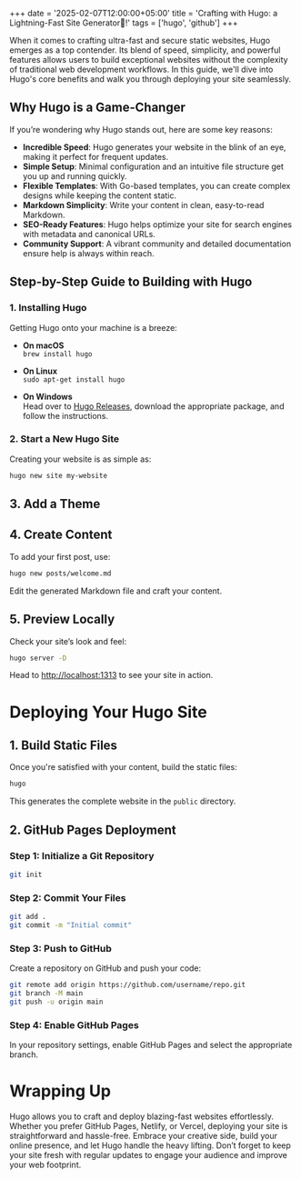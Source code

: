 +++
date = '2025-02-07T12:00:00+05:00'
title = 'Crafting with Hugo: a Lightning-Fast Site Generator🔧!'
tags = ['hugo', 'github']
+++

When it comes to crafting ultra-fast and secure static websites, Hugo emerges as a top contender. Its blend of speed, simplicity, and powerful features allows users to build exceptional websites without the complexity of traditional web development workflows. In this guide, we'll dive into Hugo's core benefits and walk you through deploying your site seamlessly.

## Why Hugo is a Game-Changer

If you’re wondering why Hugo stands out, here are some key reasons:

- **Incredible Speed**: Hugo generates your website in the blink of an eye, making it perfect for frequent updates.
- **Simple Setup**: Minimal configuration and an intuitive file structure get you up and running quickly.
- **Flexible Templates**: With Go-based templates, you can create complex designs while keeping the content static.
- **Markdown Simplicity**: Write your content in clean, easy-to-read Markdown.
- **SEO-Ready Features**: Hugo helps optimize your site for search engines with metadata and canonical URLs.
- **Community Support**: A vibrant community and detailed documentation ensure help is always within reach.

## Step-by-Step Guide to Building with Hugo

### 1. Installing Hugo
Getting Hugo onto your machine is a breeze:

- **On macOS**  
  `brew install hugo`
  
- **On Linux**  
  `sudo apt-get install hugo`
  
- **On Windows**  
  Head over to [Hugo Releases](https://github.com/gohugoio/hugo/releases), download the appropriate package, and follow the instructions.

### 2. Start a New Hugo Site
Creating your website is as simple as:

```bash
hugo new site my-website
```
## 3. Add a Theme
## 4. Create Content
To add your first post, use:

```bash
hugo new posts/welcome.md
```

Edit the generated Markdown file and craft your content.

## 5. Preview Locally
Check your site’s look and feel:

```bash
hugo server -D
```

Head to [http://localhost:1313](http://localhost:1313) to see your site in action.

# Deploying Your Hugo Site

## 1. Build Static Files
Once you're satisfied with your content, build the static files:

```bash
hugo
```

This generates the complete website in the `public` directory.

## 2. GitHub Pages Deployment

### Step 1: Initialize a Git Repository
```bash
git init
```

### Step 2: Commit Your Files
```bash
git add .
git commit -m "Initial commit"
```

### Step 3: Push to GitHub
Create a repository on GitHub and push your code:

```bash
git remote add origin https://github.com/username/repo.git
git branch -M main
git push -u origin main
```
### Step 4: Enable GitHub Pages
In your repository settings, enable GitHub Pages and select the appropriate branch.

# Wrapping Up
Hugo allows you to craft and deploy blazing-fast websites effortlessly. Whether you prefer GitHub Pages, Netlify, or Vercel, deploying your site is straightforward and hassle-free. Embrace your creative side, build your online presence, and let Hugo handle the heavy lifting. Don’t forget to keep your site fresh with regular updates to engage your audience and improve your web footprint.
